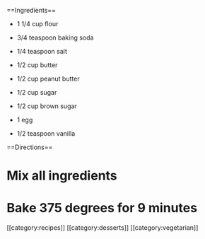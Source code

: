 ==Ingredients==

* 1 1/4 cup flour

* 3/4 teaspoon baking soda

* 1/4 teaspoon salt

* 1/2 cup butter

* 1/2 cup peanut butter

* 1/2 cup sugar

* 1/2 cup brown sugar

* 1 egg

* 1/2 teaspoon vanilla

==Directions==

# Mix all ingredients
# Bake 375 degrees for 9 minutes

[[category:recipes]] [[category:desserts]] [[category:vegetarian]]